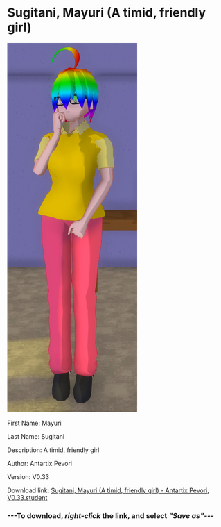 # Sugitani, Mayuri (A timid, friendly girl)

<img src = "https://raw.githubusercontent.com/Arbiter1223/Daigaku-Gurashi-Custom-Students/master/Students/Files/Sugitani%2C%20Mayuri%20(A%20timid%2C%20friendly%20girl).png">

First Name: Mayuri

Last Name: Sugitani

Description: A timid, friendly girl

Author: Antartix Pevori

Version: V0.33

Download link: <a href="https://raw.githubusercontent.com/Arbiter1223/Daigaku-Gurashi-Custom-Students/master/Students/Files/Sugitani%2C%20Mayuri%20(A%20timid%2C%20friendly%20girl)%20-%20Antartix%20Pevori%2C%20V0.33.student">Sugitani, Mayuri (A timid, friendly girl) - Antartix Pevori, V0.33.student</a>

### ---**To download, _right-click_ the link, and select _"Save as"_**---
